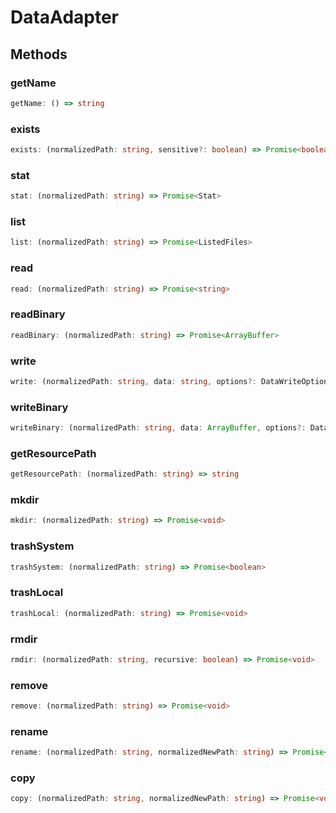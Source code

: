 # DataAdapter



## Methods

### getName

```ts
getName: () => string
```



### exists

```ts
exists: (normalizedPath: string, sensitive?: boolean) => Promise<boolean>
```



### stat

```ts
stat: (normalizedPath: string) => Promise<Stat>
```



### list

```ts
list: (normalizedPath: string) => Promise<ListedFiles>
```



### read

```ts
read: (normalizedPath: string) => Promise<string>
```



### readBinary

```ts
readBinary: (normalizedPath: string) => Promise<ArrayBuffer>
```



### write

```ts
write: (normalizedPath: string, data: string, options?: DataWriteOptions) => Promise<void>
```



### writeBinary

```ts
writeBinary: (normalizedPath: string, data: ArrayBuffer, options?: DataWriteOptions) => Promise<void>
```



### getResourcePath

```ts
getResourcePath: (normalizedPath: string) => string
```



### mkdir

```ts
mkdir: (normalizedPath: string) => Promise<void>
```



### trashSystem

```ts
trashSystem: (normalizedPath: string) => Promise<boolean>
```



### trashLocal

```ts
trashLocal: (normalizedPath: string) => Promise<void>
```



### rmdir

```ts
rmdir: (normalizedPath: string, recursive: boolean) => Promise<void>
```



### remove

```ts
remove: (normalizedPath: string) => Promise<void>
```



### rename

```ts
rename: (normalizedPath: string, normalizedNewPath: string) => Promise<void>
```



### copy

```ts
copy: (normalizedPath: string, normalizedNewPath: string) => Promise<void>
```



